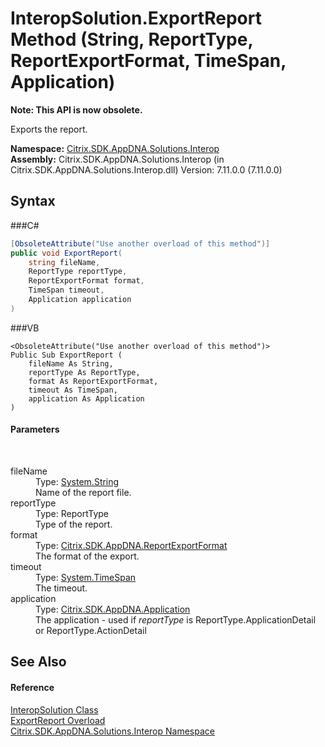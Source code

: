 # InteropSolution.ExportReport Method (String, ReportType, ReportExportFormat, TimeSpan, Application)
 

**Note: This API is now obsolete.**

Exports the report.

**Namespace:**&nbsp;<a href="N_Citrix_SDK_AppDNA_Solutions_Interop">Citrix.SDK.AppDNA.Solutions.Interop</a><br />**Assembly:**&nbsp;Citrix.SDK.AppDNA.Solutions.Interop (in Citrix.SDK.AppDNA.Solutions.Interop.dll) Version: 7.11.0.0 (7.11.0.0)

## Syntax

###C#
```csharp
[ObsoleteAttribute("Use another overload of this method")]
public void ExportReport(
	string fileName,
	ReportType reportType,
	ReportExportFormat format,
	TimeSpan timeout,
	Application application
)
```

###VB
```vbnet
<ObsoleteAttribute("Use another overload of this method")>
Public Sub ExportReport ( 
	fileName As String,
	reportType As ReportType,
	format As ReportExportFormat,
	timeout As TimeSpan,
	application As Application
)
```


#### Parameters
&nbsp;<dl><dt>fileName</dt><dd>Type: <a href="http://msdn2.microsoft.com/en-us/library/s1wwdcbf" target="_blank">System.String</a><br />Name of the report file.</dd><dt>reportType</dt><dd>Type: ReportType<br />Type of the report.</dd><dt>format</dt><dd>Type: <a href="T_Citrix_SDK_AppDNA_ReportExportFormat">Citrix.SDK.AppDNA.ReportExportFormat</a><br />The format of the export.</dd><dt>timeout</dt><dd>Type: <a href="http://msdn2.microsoft.com/en-us/library/269ew577" target="_blank">System.TimeSpan</a><br />The timeout.</dd><dt>application</dt><dd>Type: <a href="T_Citrix_SDK_AppDNA_Application">Citrix.SDK.AppDNA.Application</a><br />The application - used if *reportType* is ReportType.ApplicationDetail or ReportType.ActionDetail</dd></dl>

## See Also


#### Reference
<a href="T_Citrix_SDK_AppDNA_Solutions_Interop_InteropSolution">InteropSolution Class</a><br /><a href="Overload_Citrix_SDK_AppDNA_Solutions_Interop_InteropSolution_ExportReport">ExportReport Overload</a><br /><a href="N_Citrix_SDK_AppDNA_Solutions_Interop">Citrix.SDK.AppDNA.Solutions.Interop Namespace</a><br />